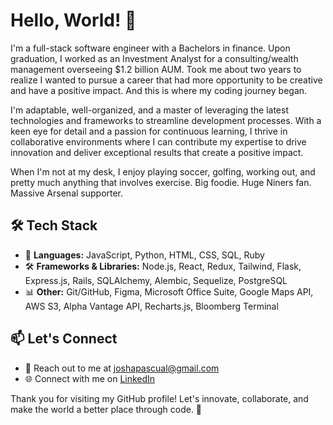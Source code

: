 # Hello, World! 👋

I'm a full-stack software engineer with a Bachelors in finance. Upon graduation, I worked as an Investment Analyst for a consulting/wealth management overseeing $1.2 billion AUM. Took me about two years to realize I wanted to pursue a career that had more opportunity to be creative and have a positive impact. And this is where my coding journey began.

I'm adaptable, well-organized, and a master of leveraging the latest technologies and frameworks to streamline development processes. With a keen eye for detail and a passion for continuous learning, I thrive in collaborative environments where I can contribute my expertise to drive innovation and deliver exceptional results that create a positive impact.

When I'm not at my desk, I enjoy playing soccer, golfing, working out, and pretty much anything that involves exercise. Big foodie. Huge Niners fan. Massive Arsenal supporter.


## 🛠️ **Tech Stack**
- 🚀 **Languages:** JavaScript, Python, HTML, CSS, SQL, Ruby
- 🛠️ **Frameworks & Libraries:** Node.js, React, Redux, Tailwind, Flask, Express.js, Rails, SQLAlchemy, Alembic, Sequelize, PostgreSQL
- 📊 **Other:** Git/GitHub, Figma, Microsoft Office Suite, Google Maps API, AWS S3, Alpha Vantage API, Recharts.js, Bloomberg Terminal

## 📫 **Let's Connect**
- 📧 Reach out to me at joshapascual@gmail.com
- 🌐 Connect with me on [LinkedIn](https://www.linkedin.com/in/josh-pascual)


Thank you for visiting my GitHub profile! Let's innovate, collaborate, and make the world a better place through code. 🚀


<!--
**joshpas24/joshpas24** is a ✨ _special_ ✨ repository because its `README.md` (this file) appears on your GitHub profile.

Here are some ideas to get you started:

- 🔭 I’m currently working on ...
- 🌱 I’m currently learning ...
- 👯 I’m looking to collaborate on ...
- 🤔 I’m looking for help with ...
- 💬 Ask me about ...
- 📫 How to reach me: ...
- 😄 Pronouns: ...
- ⚡ Fun fact: ...
-->
